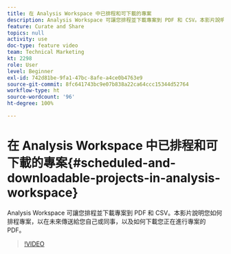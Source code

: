 ```yaml
---
title: 在 Analysis Workspace 中已排程和可下載的專案
description: Analysis Workspace 可讓您排程並下載專案到 PDF 和 CSV。本影片說明您如何排程專案，以在未來傳送給您自己或同事，以及如何下載您正在進行專案的 PDF。
feature: Curate and Share
topics: null
activity: use
doc-type: feature video
team: Technical Marketing
kt: 2298
role: User
level: Beginner
exl-id: 742d81be-9fa1-47bc-8afe-a4ce0b4763e9
source-git-commit: 8fc641743bc9e07b838a22ca64ccc15344d52764
workflow-type: ht
source-wordcount: '96'
ht-degree: 100%

---
```


# 在 Analysis Workspace 中已排程和可下載的專案{#scheduled-and-downloadable-projects-in-analysis-workspace}

Analysis Workspace 可讓您排程並下載專案到 PDF 和 CSV。本影片說明您如何排程專案，以在未來傳送給您自己或同事，以及如何下載您正在進行專案的 PDF。

>[!VIDEO](https://video.tv.adobe.com/v/24709/?quality=12&learn=on)
